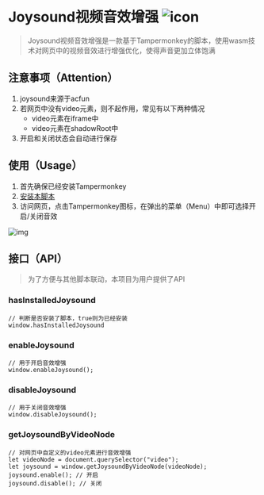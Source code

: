 # Joysound视频音效增强 ![icon](https://s4.ax1x.com/2022/02/11/HNIAQH.png)
> Joysound视频音效增强是一款基于Tampermonkey的脚本，使用wasm技术对网页中的视频音效进行增强优化，使得声音更加立体饱满

## 注意事项（Attention）
1. joysound来源于acfun
2. 若网页中没有video元素，则不起作用，常见有以下两种情况
    - video元素在iframe中
    - video元素在shadowRoot中
3. 开启和关闭状态会自动进行保存

## 使用（Usage）
1. 首先确保已经安装Tampermonkey
2. [安装本脚本](https://greasyfork.org/zh-CN/scripts/439845)
3. 访问网页，点击Tampermonkey图标，在弹出的菜单（Menu）中即可选择开启/关闭音效
  
![img](https://s4.ax1x.com/2022/02/11/HNIWtK.png)

## 接口（API）
> 为了方便与其他脚本联动，本项目为用户提供了API

### hasInstalledJoysound
```
// 判断是否安装了脚本，true则为已经安装
window.hasInstalledJoysound
```

### enableJoysound
```
// 用于开启音效增强
window.enableJoysound();
```

### disableJoysound
```
// 用于关闭音效增强
window.disableJoysound();
```

### getJoysoundByVideoNode
```
// 对网页中自定义的video元素进行音效增强
let videoNode = document.querySelector("video");
let joysound = window.getJoysoundByVideoNode(videoNode);
joysound.enable(); // 开启
joysound.disable(); // 关闭
```